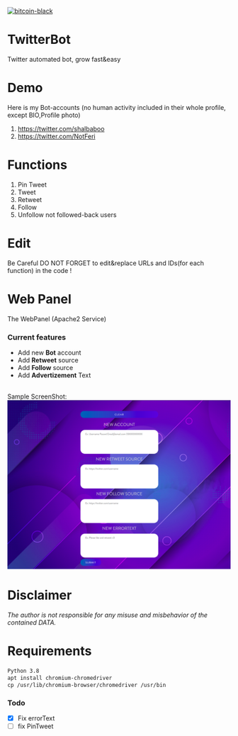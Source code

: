 [![bitcoin-black](https://github.com/Ximi1970/Donate/blob/master/bitcoin-donate-black.png)](https://www.blockchain.com/btc/address/1LQKZHNSzBZeEc7tkdz3McpQkJDsreaHLN)
# TwitterBot
Twitter automated bot, grow fast&easy
# Demo
Here is my Bot-accounts (no human activity included in their whole profile, except BIO,Profile photo)
1. https://twitter.com/shalbaboo
2. https://twitter.com/NotFeri
# Functions
1. Pin Tweet
2. Tweet
3. Retweet
4. Follow
5. Unfollow not followed-back users
# Edit
Be Careful DO NOT FORGET to edit&replace URLs and IDs(for each function) in the code !
# Web Panel
The WebPanel (Apache2 Service)

### Current features
- Add new **Bot** account
- Add **Retweet** source
- Add **Follow** source
- Add **Advertizement** Text
<br>
Sample ScreenShot:
<img src="imgs/web.png"/>

# Disclaimer
*The author is not responsible for any misuse and misbehavior of the contained DATA.*
# Requirements
```
Python 3.8
apt install chromium-chromedriver
cp /usr/lib/chromium-browser/chromedriver /usr/bin
```
### Todo
- [x] Fix errorText
- [ ] fix PinTweet